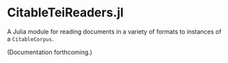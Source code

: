 
# CitableTeiReaders.jl

A Julia module for reading documents in a variety of formats to instances of a `CitableCorpus`.

(Documentation forthcoming.)